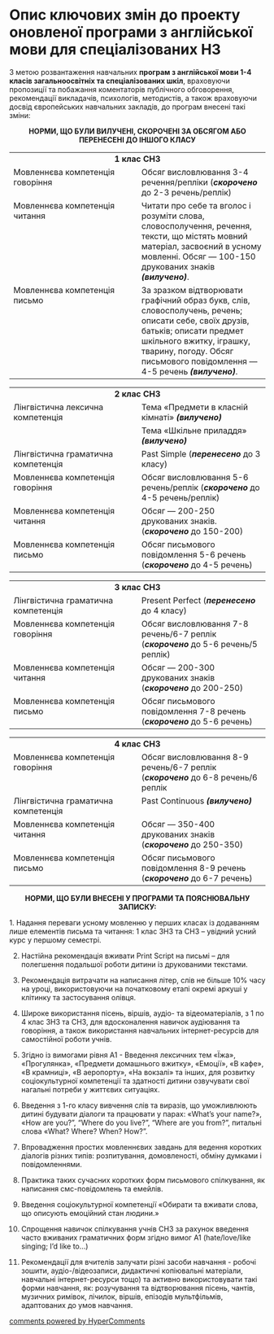 <div id="hypercomments_widget" class="js-hypercomments-widget invisible"></div>

# Опис ключових змін до проекту оновленої  програми  з англійської мови для спеціалізованих НЗ

З метою розвантаження навчальних <b>програм з англійської мови 1-4 класів загальноосвітніх та спеціалізованих шкіл</b>, враховуючи пропозиції та побажання коментаторів публічного обговорення, рекомендації викладачів, психологів, методистів, а також враховуючи досвід європейських навчальних закладів, до програм внесені такі зміни:

<p align="center"><b>НОРМИ, ЩО БУЛИ ВИЛУЧЕНІ, СКОРОЧЕНІ ЗА ОБСЯГОМ  АБО ПЕРЕНЕСЕНІ ДО ІНШОГО КЛАСУ</b></p>

<table>
  <tr>
    <td width="50%" align="center" colspan="2"><b>1 клас СНЗ</b></td>
  </tr>
  <tr>
    <td width="50%" style="vertical-align:top !important;">
Мовленнєва компетенція говоріння</td>
    <td width="50%" style="vertical-align:top !important;">
Обсяг висловлювання 3-4 речення/репліки (<i><b>скорочено</b></i>  до 2-3 речень/реплік)</td>
  </tr>
  <tr>
    <td width="50%" style="vertical-align:top !important;">
Мовленнєва компетенція читання</td>
    <td width="50%" style="vertical-align:top !important;">
Читати про себе та вголос і розуміти слова, словосполучення, речення, тексти, що містять мовний матеріал, засвоєний в усному мовленні. Обсяг — 100-150 друкованих знаків <i><b>(вилучено)</b></i>. </td>
  </tr>
  <tr>
    <td width="50%" style="vertical-align:top !important;">
Мовленнєва компетенція письмо</td>
    <td width="50%" style="vertical-align:top !important;">
За зразком відтворювати графічний образ букв, слів, словосполучень, речень; описати себе, своїх друзів, батьків; описати предмет шкільного вжитку, іграшку, тварину, погоду. Обсяг письмового повідомлення — 4-5 речень <i><b>(вилучено)</b></i>.</td>
  </tr>
</table>

<table>
  <tr>
    <td width="50%" align="center" colspan="2"><b>2 клас СНЗ</b></td>
  </tr>
    <tr>
    <td width="50%" style="vertical-align:top !important;">
Лінгвістична лексична компетенція</td>
    <td width="50%" style="vertical-align:top !important;">
Тема «Предмети в класній кімнаті» <i><b>(вилучено)</b></i></td>
  </tr>
    <tr>
    <td width="50%" style="vertical-align:top !important;"></td>
    <td width="50%" style="vertical-align:top !important;">
Тема «Шкільне приладдя» <i><b>(вилучено)</b></i></td>
  </tr>
  <tr>
    <td width="50%" style="vertical-align:top !important;">Лінгвістична граматична компетенція</td>
    <td width="50%" style="vertical-align:top !important;">
Past Simple (<b><i>перенесено</i></b> до 3 класу)</td>
  </tr>
  <tr>
    <td width="50%" style="vertical-align:top !important;">
Мовленнєва компетенція говоріння</td>
    <td width="50%" style="vertical-align:top !important;">
Обсяг висловлювання 5-6 речень/реплік  (<i><b>скорочено</b></i>  до 4-5 речень/реплік)</td>
  </tr>
  <tr>
    <td width="50%" style="vertical-align:top !important;">
Мовленнєва компетенція читання</td>
    <td width="50%" style="vertical-align:top !important;">
Обсяг — 200-250 друкованих знаків.  (<i><b>скорочено</b></i>  до 150-200)</td>
  </tr>
  <tr>
    <td width="50%" style="vertical-align:top !important;">
Мовленнєва компетенція письмо</td>
    <td width="50%" style="vertical-align:top !important;">
Обсяг письмового повідомлення  5-6 речень  (<i><b>скорочено</b></i> до 4-5 речень)</td>
  </tr>
</table>

<table>
  <tr>
    <td width="50%" align="center" colspan="2"><b>3 клас СНЗ</b></td>
  </tr>
    <tr>
    <td width="50%" style="vertical-align:top !important;">
Лінгвістична граматична компетенція</td>
    <td width="50%" style="vertical-align:top !important;">
Present Perfect (<i><b>перенесено</b></i> до 4 класу)</td>
  </tr>
  <tr>
    <td width="50%" style="vertical-align:top !important;">
Мовленнєва компетенція говоріння</td>
    <td width="50%" style="vertical-align:top !important;">
Обсяг висловлювання 7-8 речень/6-7 реплік  (<i><b>скорочено</b></i> до 5-6 речень/5 реплік)</td>
  </tr>
  <tr>
    <td width="50%" style="vertical-align:top !important;">
Мовленнєва компетенція читання</td>
    <td width="50%" style="vertical-align:top !important;">
Обсяг — 200-300 друкованих знаків  (<i><b>скорочено</b></i>  до 200-250)</td>
  </tr>
  <tr>
    <td width="50%" style="vertical-align:top !important;">
Мовленнєва компетенція письмо</td>
    <td width="50%" style="vertical-align:top !important;">
Обсяг письмового повідомлення 7-8 речень (<i><b>скорочено</b></i> до 5-6 речень)</td>
  </tr>
</table>

<table>
  <tr>
    <td width="50%" align="center" colspan="2"><b>4 клас СНЗ</b></td>
  </tr>
  <tr>
    <td width="50%" style="vertical-align:top !important;">
Мовленнєва компетенція говоріння</td>
    <td width="50%" style="vertical-align:top !important;">
Обсяг висловлювання 8-9 речень/6-7 реплік  (<i><b>скорочено</b></i> до 6-8 речень/6 реплік</td>
  </tr>
    <tr>
    <td width="50%" style="vertical-align:top !important;">
Лінгвістична граматична  компетенція</td>
    <td width="50%" style="vertical-align:top !important;">
Past Continuous <i><b>(вилучено)</b></i></td>
  </tr>
  <tr>
    <td width="50%" style="vertical-align:top !important;">
Мовленнєва компетенція читання</td>
    <td width="50%" style="vertical-align:top !important;">
Обсяг — 350-400 друкованих знаків  (<i><b>скорочено</b></i>  до 250-350)</td>
  </tr>
  <tr>
    <td width="50%" style="vertical-align:top !important;">
Мовленнєва компетенція письмо</td>
    <td width="50%" style="vertical-align:top !important;">
Обсяг письмового повідомлення 8-9 речень  (<i><b>скорочено</b></i> до 6-7 речень)</td>
  </tr>
</table>

<p align="center"><b>НОРМИ, ЩО БУЛИ ВНЕСЕНІ У ПРОГРАМИ ТА ПОЯСНЮВАЛЬНУ ЗАПИСКУ:</b></p>
1. Надання переваги усному мовленню у перших класах із додаванням лише елементів письма та читання: 1 клас ЗНЗ та СНЗ – увідний усний курс у першому семестрі.

2. Настійна рекомендація вживати Print Script на письмі – для полегшення подальшої роботи дитини із друкованими текстами. 

3. Рекомендація витрачати на написання літер, слів не більше 10% часу на уроці, використовуючи на початковому етапі окремі аркуші у клітинку та застосування олівця.

4. Широке використання пісень, віршів, аудіо- та відеоматеріалів, з 1 по 4 клас ЗНЗ та СНЗ, для вдосконалення навичок аудіювання та говоріння, а також використання навчальних інтернет-ресурсів для самостійної роботи учнів.

5. Згідно із вимогами рівня А1 - Введення лексичних тем «Їжа», «Прогулянка», «Предмети домашнього вжитку», «Емоції», «В кафе», «В крамниці», «В аеропорту», «На вокзалі» та інших, для розвитку соціокультурної компетенції та здатності дитини озвучувати свої нагальні потреби у життєвих ситуаціях.

6. Введення з 1-го класу вивчення слів та виразів, що уможливлюють дитині будувати діалоги та працювати у парах: «What’s your name?», «How are you?”, “Wherе do you live?”, “Where are you from?”, питальні слова «What? Where? When? How?”.

7. Впровадження простих мовленнєвих завдань для ведення коротких діалогів різних типів: розпитування, домовленості, обміну думками і повідомленнями.

8. Практика таких сучасних коротких форм письмового спілкування, як написання смс-повідомлень та емейлів.

9. Введення соціокультурної компетенції «Обирати та вживати слова, що описують емоцiйний стан людини.»

10. Спрощення навичок спілкування учнів СНЗ за рахунок введення часто вживаних граматичних форм згідно вимог А1 (hate/love/like singing;  I’d like to…)

11.	Рекомендації для вчителів залучати різні засоби навчання -  робочі зошити, аудіо-/відеозаписи, дидактичні копіювальні матеріали, навчальні інтернет-ресурси тощо) та активно використовувати такі форми навчання, як: розучування та відтворювання пісень, чантів, музичних римівок, лічилок, віршів,  епізодів мультфільмів, адаптованих до умов навчання.

<div class="js-hypercomments-container">
<a href="http://hypercomments.com" class="hc-link" title="comments widget">comments powered by HyperComments</a>
</div>